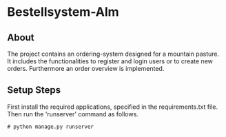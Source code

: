 Bestellsystem-Alm
=====================================

About
---------

The project contains an ordering-system designed for a mountain pasture. 
It includes the functionalities to register and login users or to create 
new orders. Furthermore an order overview is implemented.

Setup Steps
---------------

First install the required applications, specified in the requirements.txt 
file. Then run the 'runserver' command as follows.

    # python manage.py runserver